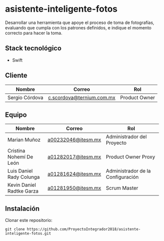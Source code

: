 # asistente-inteligente-fotos
Desarrollar una herramienta que apoye el proceso de toma de fotografías, evaluando que cumpla con los patrones definidos, e indique el momento correcto para hacer la toma.

## Stack tecnológico
* Swift

## Cliente
| Nombre               | Correo             | Rol |
| ------------------ | ----------------- | ---- |
| Sergio Córdova | c.scordova@ternium.com.mx | Product Owner  |

## Equipo
| Nombre           | Correo             | Rol        |
| -------------- | ----------------- | ----------- |
| Marian Muñoz | a00232046@itesm.mx  | Administrador  del Proyecto |
| Cristina Nohemí De León  | a01282017@itesm.mx | Product Owner Proxy |
| Luis Daniel Rady Colunga  | a01281624@itesm.mx | Administrador de la Configuración  |
| Kevin Daniel Radtke Garza  | a01281950@itesm.mx | Scrum Master |

## Instalación
Clonar este repositorio:

```
git clone https://github.com/ProyectoIntegrador2018/asistente-inteligente-fotos.git
```
